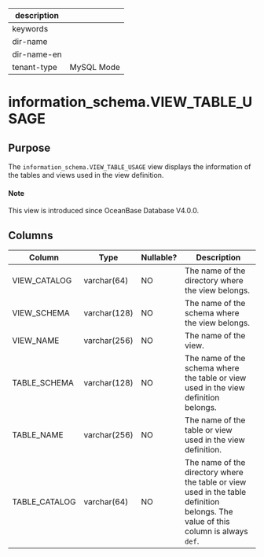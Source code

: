 | description ||
|---|---|
| keywords ||
| dir-name ||
| dir-name-en ||
| tenant-type | MySQL Mode |

# information_schema.VIEW_TABLE_USAGE

## Purpose

The `information_schema.VIEW_TABLE_USAGE` view displays the information of the tables and views used in the view definition.

<main id="notice" type='explain'>
  <h4>Note</h4>
  <p>This view is introduced since OceanBase Database V4.0.0. </p>
</main>

## Columns

| Column | Type | Nullable? | Description |
|---------------|--------------|------------|---------------------------------|
| VIEW_CATALOG | varchar(64) | NO | The name of the directory where the view belongs. |
| VIEW_SCHEMA | varchar(128) | NO | The name of the schema where the view belongs. |
| VIEW_NAME | varchar(256) | NO | The name of the view. |
| TABLE_SCHEMA | varchar(128) | NO | The name of the schema where the table or view used in the view definition belongs. |
| TABLE_NAME | varchar(256) | NO | The name of the table or view used in the view definition. |
| TABLE_CATALOG | varchar(64) | NO | The name of the directory where the table or view used in the table definition belongs. The value of this column is always `def`. |
